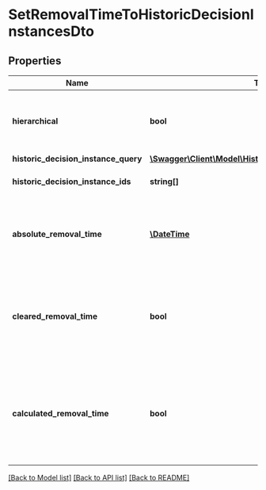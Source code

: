 # SetRemovalTimeToHistoricDecisionInstancesDto

## Properties
Name | Type | Description | Notes
------------ | ------------- | ------------- | -------------
**hierarchical** | **bool** | Sets the removal time to all historic decision instances in the hierarchy. Value may only be &#x60;true&#x60;, as &#x60;false&#x60; is the default behavior. | [optional] 
**historic_decision_instance_query** | [**\Swagger\Client\Model\HistoricDecisionInstanceQueryDto**](HistoricDecisionInstanceQueryDto.md) |  | [optional] 
**historic_decision_instance_ids** | **string[]** | The ids of the historic decision instances to set the removal time for. | [optional] 
**absolute_removal_time** | [**\DateTime**](\DateTime.md) | The date for which the instances shall be removed. Value may not be &#x60;null&#x60;.  **Note:** Cannot be set in conjunction with &#x60;clearedRemovalTime&#x60; or &#x60;calculatedRemovalTime&#x60;. | [optional] 
**cleared_removal_time** | **bool** | Sets the removal time to &#x60;null&#x60;. Value may only be &#x60;true&#x60;, as &#x60;false&#x60; is the default behavior.  **Note:** Cannot be set in conjunction with &#x60;absoluteRemovalTime&#x60; or &#x60;calculatedRemovalTime&#x60;. | [optional] 
**calculated_removal_time** | **bool** | The removal time is calculated based on the engine&#x27;s configuration settings. Value may only be &#x60;true&#x60;, as &#x60;false&#x60; is the default behavior.  **Note:** Cannot be set in conjunction with &#x60;absoluteRemovalTime&#x60; or &#x60;clearedRemovalTime&#x60;. | [optional] 

[[Back to Model list]](../../README.md#documentation-for-models) [[Back to API list]](../../README.md#documentation-for-api-endpoints) [[Back to README]](../../README.md)


